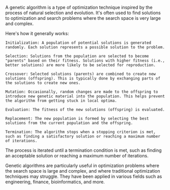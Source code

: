 A genetic algorithm is a type of optimization technique inspired by the process of natural selection and evolution. It's often used to find solutions to optimization and search problems where the search space is very large and complex.

Here's how it generally works:

    Initialization: A population of potential solutions is generated randomly. Each solution represents a possible solution to the problem.

    Selection: Solutions from the population are selected to become "parents" based on their fitness. Solutions with higher fitness (i.e., better solutions) are more likely to be selected for reproduction.

    Crossover: Selected solutions (parents) are combined to create new solutions (offspring). This is typically done by exchanging parts of the solutions to create new ones.

    Mutation: Occasionally, random changes are made to the offspring to introduce new genetic material into the population. This helps prevent the algorithm from getting stuck in local optima.

    Evaluation: The fitness of the new solutions (offspring) is evaluated.

    Replacement: The new population is formed by selecting the best solutions from the current population and the offspring.

    Termination: The algorithm stops when a stopping criterion is met, such as finding a satisfactory solution or reaching a maximum number of iterations.

The process is iterated until a termination condition is met, such as finding an acceptable solution or reaching a maximum number of iterations.

Genetic algorithms are particularly useful in optimization problems where the search space is large and complex, and where traditional optimization techniques may struggle. They have been applied in various fields such as engineering, finance, bioinformatics, and more.

